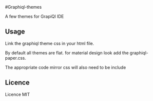 #Graphiql-themes


A few themes for GrapiQl IDE


## Usage
Link the graphiql theme css in your html file.

By default all themes are flat. for material design look add the graphiql-paper.css.

The appropriate code mirror css will also need to be include

<link rel="stylesheet" href="https://cdnjs.cloudflare.com/ajax/libs/codemirror/5.23.0/theme/material.css" />

<link rel="stylesheet" href="https://cdnjs.cloudflare.com/ajax/libs/codemirror/5.23.0/theme/neo.css" />

## Licence
Licence MIT

